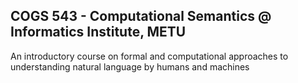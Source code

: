 ## COGS 543 - Computational Semantics @ Informatics Institute, METU

An introductory course on formal and computational approaches to understanding natural language by humans and machines
